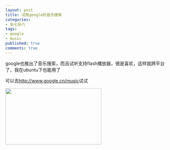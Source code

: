 ```yaml
---
layout: post
title: 试用google的音乐搜索
categories:
- 杂七杂八
tags:
- google
- music
published: true
comments: true
---
```

<p>google也推出了音乐搜索，而且试听支持flash播放器，很是喜欢，这样就跨平台了，我在ubuntu下也能用了</p>

<p>可以去<a href="http://www.google.cn/music" target="_blank">http://www.google.cn/music</a>试试</p>

<p><a href="http://www.fireyang.com/blog/wp-content/uploads/2008/08/akepxxza4oktos.jpg"><img class="alignnone size-medium wp-image-222" title="akepxxza4oktos" src="http://www.fireyang.com/blog/wp-content/uploads/2008/08/akepxxza4oktos-300x176.jpg" alt="" width="300" height="176" /></a></p>
